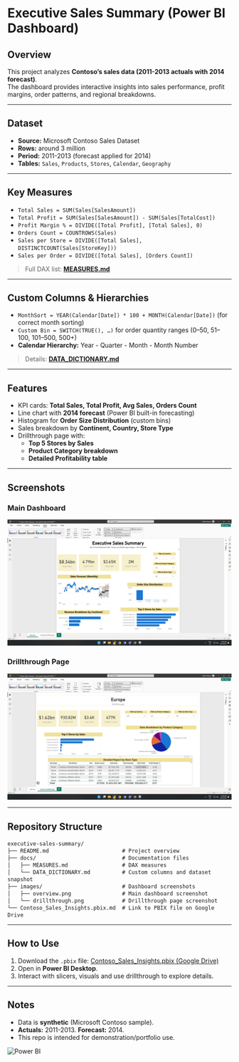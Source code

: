 # Executive Sales Summary (Power BI Dashboard)

## Overview
This project analyzes **Contoso’s sales data (2011-2013 actuals with 2014 forecast)**.  
The dashboard provides interactive insights into sales performance, profit margins, order patterns, and regional breakdowns.

---

## Dataset
- **Source:** Microsoft Contoso Sales Dataset  
- **Rows:** around 3 million  
- **Period:** 2011-2013 (forecast applied for 2014)  
- **Tables:** `Sales`, `Products`, `Stores`, `Calendar`, `Geography`

---

## Key Measures
- `Total Sales = SUM(Sales[SalesAmount])`  
- `Total Profit = SUM(Sales[SalesAmount]) - SUM(Sales[TotalCost])`  
- `Profit Margin % = DIVIDE([Total Profit], [Total Sales], 0)`  
- `Orders Count = COUNTROWS(Sales)`  
- `Sales per Store = DIVIDE([Total Sales], DISTINCTCOUNT(Sales[StoreKey]))`  
- `Sales per Order = DIVIDE([Total Sales], [Orders Count])`  

> Full DAX list: **[MEASURES.md](docs/MEASURES.md)**

---

## Custom Columns & Hierarchies
- `MonthSort = YEAR(Calendar[Date]) * 100 + MONTH(Calendar[Date])` (for correct month sorting)  
- `Custom Bin = SWITCH(TRUE(), …)` for order quantity ranges (0–50, 51–100, 101–500, 500+)  
- **Calendar Hierarchy:** Year - Quarter - Month - Month Number

> Details: **[DATA_DICTIONARY.md](docs/DATA_DICTIONARY.md)**

---

## Features
- KPI cards: **Total Sales, Total Profit, Avg Sales, Orders Count**  
- Line chart with **2014 forecast** (Power BI built-in forecasting)  
- Histogram for **Order Size Distribution** (custom bins)  
- Sales breakdown by **Continent, Country, Store Type**  
- Drillthrough page with:
  - **Top 5 Stores by Sales**
  - **Product Category breakdown**
  - **Detailed Profitability table**

---

## Screenshots
### Main Dashboard
![Overview Page](images/overview.png)

### Drillthrough Page
![Drillthrough Page](images/drillthrough.png)

---

## Repository Structure

```plaintext
executive-sales-summary/
├── README.md                       # Project overview
├── docs/                           # Documentation files
│   ├── MEASURES.md                 # DAX measures
│   └── DATA_DICTIONARY.md          # Custom columns and dataset snapshot
├── images/                         # Dashboard screenshots
│   ├── overview.png                # Main dashboard screenshot
│   └── drillthrough.png            # Drillthrough page screenshot
└── Contoso_Sales_Insights.pbix.md  # Link to PBIX file on Google Drive
```
---

## How to Use
1. Download the `.pbix` file:  [Contoso_Sales_Insights.pbix (Google Drive)](https://drive.google.com/file/d/153Bu3TIUcZsC0lIOe50sw5nfqKxJBMvu/view?usp=sharing)  
2. Open in **Power BI Desktop**.  
3. Interact with slicers, visuals and use drillthrough to explore details.

---

## Notes
- Data is **synthetic** (Microsoft Contoso sample).  
- **Actuals:** 2011-2013. **Forecast:** 2014.  
- This repo is intended for demonstration/portfolio use.
  
![Power BI](https://img.shields.io/badge/Power%20BI-Data%20Visualization-F2C811?logo=powerbi&logoColor=black)
